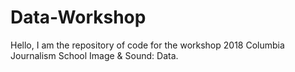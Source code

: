 # Data-Workshop

Hello, I am the repository of code for the workshop 2018 Columbia Journalism School Image & Sound: Data. 
